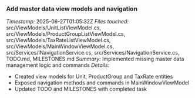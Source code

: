 ### Add master data view models and navigation
*Timestamp:* 2025-06-27T01:05:32Z
*Files touched:* src/ViewModels/UnitListViewModel.cs, src/ViewModels/ProductGroupListViewModel.cs, src/ViewModels/TaxRateListViewModel.cs, src/ViewModels/MainWindowViewModel.cs, src/Services/INavigationService.cs, src/Services/NavigationService.cs, TODO.md, MILESTONES.md
*Summary:* Implemented missing master data management logic and commands
*Details:*
- Created view models for Unit, ProductGroup and TaxRate entities
- Exposed navigation methods and commands in MainWindowViewModel
- Updated TODO and MILESTONES with completed task

